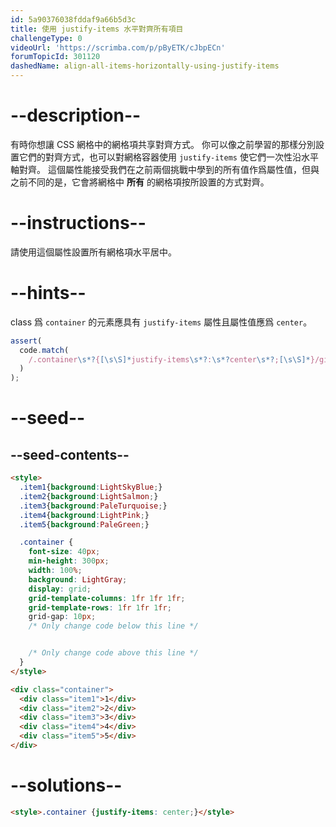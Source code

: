 ```yaml
---
id: 5a90376038fddaf9a66b5d3c
title: 使用 justify-items 水平對齊所有項目
challengeType: 0
videoUrl: 'https://scrimba.com/p/pByETK/cJbpECn'
forumTopicId: 301120
dashedName: align-all-items-horizontally-using-justify-items
---
```


# --description--

有時你想讓 CSS 網格中的網格項共享對齊方式。 你可以像之前學習的那樣分別設置它們的對齊方式，也可以對網格容器使用 `justify-items` 使它們一次性沿水平軸對齊。 這個屬性能接受我們在之前兩個挑戰中學到的所有值作爲屬性值，但與之前不同的是，它會將網格中 **所有** 的網格項按所設置的方式對齊。

# --instructions--

請使用這個屬性設置所有網格項水平居中。

# --hints--

class 爲 `container` 的元素應具有 `justify-items` 屬性且屬性值應爲 `center`。

```js
assert(
  code.match(
    /.container\s*?{[\s\S]*justify-items\s*?:\s*?center\s*?;[\s\S]*}/gi
  )
);
```

# --seed--

## --seed-contents--

```html
<style>
  .item1{background:LightSkyBlue;}
  .item2{background:LightSalmon;}
  .item3{background:PaleTurquoise;}
  .item4{background:LightPink;}
  .item5{background:PaleGreen;}

  .container {
    font-size: 40px;
    min-height: 300px;
    width: 100%;
    background: LightGray;
    display: grid;
    grid-template-columns: 1fr 1fr 1fr;
    grid-template-rows: 1fr 1fr 1fr;
    grid-gap: 10px;
    /* Only change code below this line */


    /* Only change code above this line */
  }
</style>

<div class="container">
  <div class="item1">1</div>
  <div class="item2">2</div>
  <div class="item3">3</div>
  <div class="item4">4</div>
  <div class="item5">5</div>
</div>
```

# --solutions--

```html
<style>.container {justify-items: center;}</style>
```
